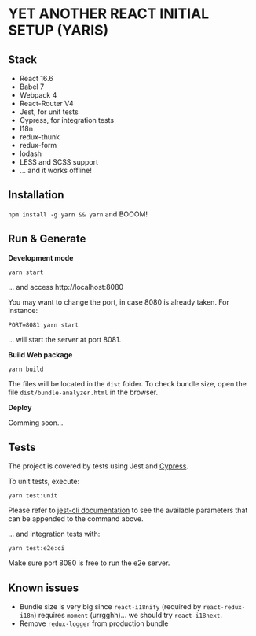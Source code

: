 # YET ANOTHER REACT INITIAL SETUP (YARIS)

## Stack


* React 16.6
* Babel 7
* Webpack 4
* React-Router V4
* Jest, for unit tests
* Cypress, for integration tests
* I18n
* redux-thunk
* redux-form
* lodash
* LESS and SCSS support
* ... and it works offline!


## Installation

`npm install -g yarn && yarn` and BOOOM!


## Run & Generate

**Development mode**

    yarn start

... and access http://localhost:8080

You may want to change the port, in case 8080 is already taken. For instance:

    PORT=8081 yarn start

... will start the server at port 8081.

**Build Web package**

    yarn build

The files will be located in the `dist` folder. To check bundle size, open the file `dist/bundle-analyzer.html` in the browser.


**Deploy**

Comming soon...


## Tests

The project is covered by tests using Jest and [Cypress](https://cypress.io).

To unit tests, execute:

    yarn test:unit

Please refer to [jest-cli documentation](https://jestjs.io/docs/en/cli) to see the available parameters that can be appended to the command above.


... and integration tests with:

    yarn test:e2e:ci

Make sure port 8080 is free to run the e2e server.

## Known issues

* Bundle size is very big since `react-i18nify` (required by `react-redux-i18n`) requires `moment` (urrgghh)... we should try `react-i18next`.
* Remove `redux-logger` from production bundle